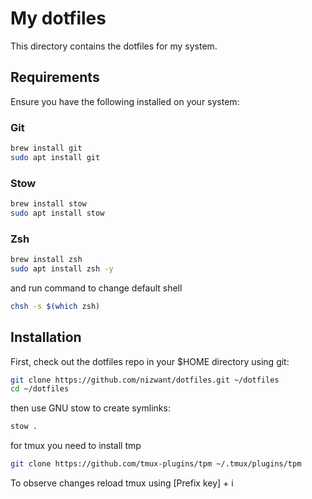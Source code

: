 # My dotfiles

This directory contains the dotfiles for my system.

## Requirements

Ensure you have the following installed on your system:

### Git

```bash
brew install git
sudo apt install git
```

### Stow

```bash
brew install stow
sudo apt install stow
```

### Zsh

```bash
brew install zsh
sudo apt install zsh -y
```

and run command to change default shell

```bash
chsh -s $(which zsh)
```

## Installation

First, check out the dotfiles repo in your $HOME directory using git:

```bash
git clone https://github.com/nizwant/dotfiles.git ~/dotfiles
cd ~/dotfiles
```

then use GNU stow to create symlinks:

```bash
stow .
```

for tmux you need to install tmp

```bash
git clone https://github.com/tmux-plugins/tpm ~/.tmux/plugins/tpm
```

To observe changes reload tmux using [Prefix key] + i
